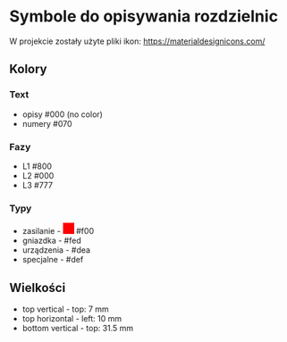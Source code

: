 # Symbole do opisywania rozdzielnic

W projekcie zostały użyte pliki ikon: https://materialdesignicons.com/


## Kolory

### Text
* opisy #000 (no color)
* numery #070

### Fazy
* L1 #800
* L2 #000
* L3 #777

### Typy
* zasilanie - ![#foo](.github/f00.svg) #f00
* gniazdka - #fed
* urządzenia - #dea
* specjalne - #def

## Wielkości

* top vertical - top: 7 mm
* top horizontal - left: 10 mm
* bottom vertical - top: 31.5 mm

